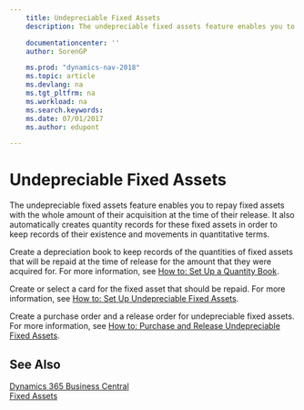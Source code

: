 ```yaml
---
    title: Undepreciable Fixed Assets
    description: The undepreciable fixed assets feature enables you to repay fixed assets with the whole amount of their acquisition at the time of their release.

    documentationcenter: ''
    author: SorenGP

    ms.prod: "dynamics-nav-2018"
    ms.topic: article
    ms.devlang: na
    ms.tgt_pltfrm: na
    ms.workload: na
    ms.search.keywords:
    ms.date: 07/01/2017
    ms.author: edupont

---
```

# Undepreciable Fixed Assets
The undepreciable fixed assets feature enables you to repay fixed assets with the whole amount of their acquisition at the time of their release. It also automatically creates quantity records for these fixed assets in order to keep records of their existence and movements in quantitative terms.  

Create a depreciation book to keep records of the quantities of fixed assets that will be repaid at the time of release for the amount that they were acquired for. For more information, see [How to: Set Up a Quantity Book](how-to-set-up-a-quantity-book.md).  

Create or select a card for the fixed asset that should be repaid. For more information, see [How to: Set Up Undepreciable Fixed Assets](how-to-set-up-undepreciable-fixed-assets.md).  

Create a purchase order and a release order for undepreciable fixed assets. For more information, see [How to: Purchase and Release Undepreciable Fixed Assets](how-to-purchase-and-release-undepreciable-fixed-assets.md).  

## See Also
[Dynamics 365 Business Central](https://docs.microsoft.com/dynamics365/business-central/)  
[Fixed Assets](../../fa-manage.md)
